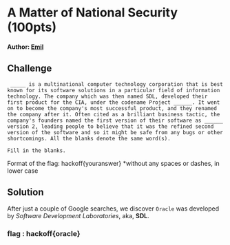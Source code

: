 # A Matter of National Security (100pts)
#### Author: [Emil](https://github.com/TheSkullCrushr)


## Challenge
`
_____ is a multinational computer technology corporation that is best known for its software solutions in a particular field of information technology. The company which was then named SDL, developed their first product for the CIA, under the codename Project ______. It went on to become the company's most successful product, and they renamed the company after it. Often cited as a brilliant business tactic, the company's founders named the first version of their software as ______ version 2, leading people to believe that it was the refined second version of the software and so it might be safe from any bugs or other shortcomings. All the blanks denote the same word(s).`

`Fill in the blanks.`

Format of the flag: hackoff{youranswer} 
*without any spaces or dashes, in lower case

## Solution
After just a couple of Google searches, we discover `Oracle` was developed by *Software Development Laboratories*, aka, **SDL**.
### flag : hackoff{oracle}
